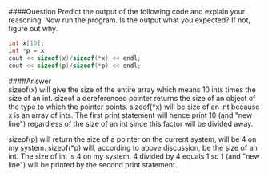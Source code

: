 ####Question
Predict the output of the following code and explain your reasoning. Now run the program. Is the output what you expected? If not, figure out why.  
```cpp
int x[10];
int *p = x;
cout << sizeof(x)/sizeof(*x) << endl;
cout << sizeof(p)/sizeof(*p) << endl;
```
####Answer  
sizeof(x) will give the size of the entire array which means 10 ints times the size of an int. sizeof a dereferenced pointer returns the size of an object of the type to which the pointer points. sizeof(*x) will be size of an int because x is an array of ints. The first print statement will hence print 10 (and "new line") regardless of the size of an int since this factor will be divided away.  

sizeof(p) will return the size of a pointer on the current system, will be 4 on my system. sizeof(*p) will, according to above discussion, be the size of an int. The size of int is 4 on my system. 4 divided by 4 equals 1 so 1 (and "new line") will be printed by the second print statement.  
